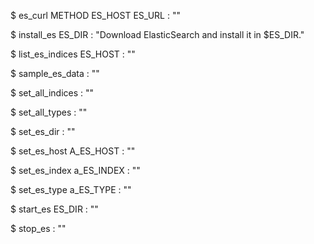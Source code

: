 
$ es_curl METHOD ES_HOST ES_URL : ""

$ install_es ES_DIR : "Download ElasticSearch and install it in $ES_DIR."

$ list_es_indices ES_HOST : ""

$ sample_es_data  : ""

$ set_all_indices  : ""

$ set_all_types  : ""

$ set_es_dir  : ""

$ set_es_host A_ES_HOST : ""

$ set_es_index a_ES_INDEX : ""

$ set_es_type a_ES_TYPE : ""

$ start_es ES_DIR : ""

$ stop_es  : ""


